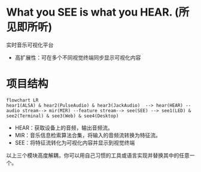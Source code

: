 # What you SEE is what you HEAR. (所见即所听)

实时音乐可视化平台

* 高扩展性：可在多个不同视觉终端同步显示可视化内容

# 项目结构

```mermaid
flowchart LR
hear1(ALSA) & hear2(PulseAudio) & hear3(JackAudio)  --> hear(HEAR) --audio stream--> mir(MIR) --feature stream--> see(SEE) --> see1(LED) & see2(Terminal) & see3(Web) & see4(Desktop)
```


<style>#mermaid-1647300974562{font-family:sans-serif;font-size:16px;fill:#333;}#mermaid-1647300974562 .error-icon{fill:#552222;}#mermaid-1647300974562 .error-text{fill:#552222;stroke:#552222;}#mermaid-1647300974562 .edge-thickness-normal{stroke-width:2px;}#mermaid-1647300974562 .edge-thickness-thick{stroke-width:3.5px;}#mermaid-1647300974562 .edge-pattern-solid{stroke-dasharray:0;}#mermaid-1647300974562 .edge-pattern-dashed{stroke-dasharray:3;}#mermaid-1647300974562 .edge-pattern-dotted{stroke-dasharray:2;}#mermaid-1647300974562 .marker{fill:#333333;}#mermaid-1647300974562 .marker.cross{stroke:#333333;}#mermaid-1647300974562 svg{font-family:sans-serif;font-size:16px;}#mermaid-1647300974562 .label{font-family:sans-serif;color:#333;}#mermaid-1647300974562 .label text{fill:#333;}#mermaid-1647300974562 .node rect,#mermaid-1647300974562 .node circle,#mermaid-1647300974562 .node ellipse,#mermaid-1647300974562 .node polygon,#mermaid-1647300974562 .node path{fill:#ECECFF;stroke:#9370DB;stroke-width:1px;}#mermaid-1647300974562 .node .label{text-align:center;}#mermaid-1647300974562 .node.clickable{cursor:pointer;}#mermaid-1647300974562 .arrowheadPath{fill:#333333;}#mermaid-1647300974562 .edgePath .path{stroke:#333333;stroke-width:1.5px;}#mermaid-1647300974562 .flowchart-link{stroke:#333333;fill:none;}#mermaid-1647300974562 .edgeLabel{background-color:#e8e8e8;text-align:center;}#mermaid-1647300974562 .edgeLabel rect{opacity:0.5;background-color:#e8e8e8;fill:#e8e8e8;}#mermaid-1647300974562 .cluster rect{fill:#ffffde;stroke:#aaaa33;stroke-width:1px;}#mermaid-1647300974562 .cluster text{fill:#333;}#mermaid-1647300974562 div.mermaidTooltip{position:absolute;text-align:center;max-width:200px;padding:2px;font-family:sans-serif;font-size:12px;background:hsl(80,100%,96.2745098039%);border:1px solid #aaaa33;border-radius:2px;pointer-events:none;z-index:100;}#mermaid-1647300974562:root{--mermaid-font-family:sans-serif;}#mermaid-1647300974562:root{--mermaid-alt-font-family:sans-serif;}#mermaid-1647300974562 flowchart{fill:apa;}</style>

* HEAR：获取设备上的音频，输出音频流。
* MIR：音乐信息检索算法合集，将输入的音频流转换为特征流。
* SEE：将特征流转化为可视化内容并显示到视觉终端

以上三个模块高度解耦，你可以用自己习惯的工具或语言实现并替换其中的任意一个。
